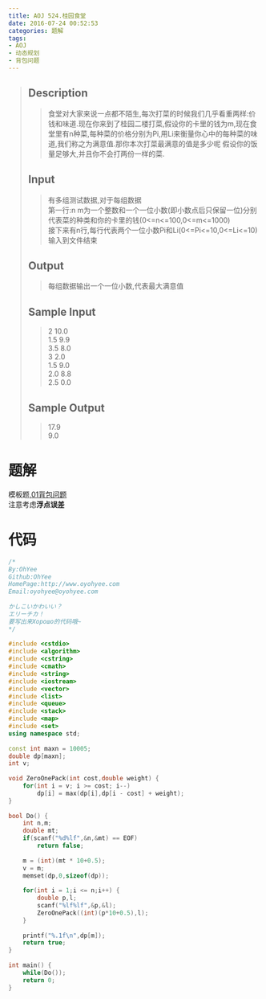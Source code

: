 ```yaml
---
title: AOJ 524.桂园食堂
date: 2016-07-24 00:52:53
categories: 题解
tags: 
- AOJ
- 动态规划
- 背包问题
---
```

> 
> ## Description  
>> 食堂对大家来说一点都不陌生,每次打菜的时候我们几乎看重两样:价钱和味道.现在你来到了桂园二楼打菜,假设你的卡里的钱为m,现在食堂里有n种菜,每种菜的价格分别为Pi,用Li来衡量你心中的每种菜的味道,我们称之为满意值.那你本次打菜最满意的值是多少呢 假设你的饭量足够大,并且你不会打两份一样的菜.  
>>   
>> <!--more-->  
> 
> ## Input  
>> 有多组测试数据,对于每组数据  
>> 第一行:n m为一个整数和一个一位小数(即小数点后只保留一位)分别代表菜的种类和你的卡里的钱(0&lt;=n&lt;=100,0&lt;=m&lt;=1000)  
>> 接下来有n行,每行代表两个一位小数Pi和Li(0&lt;=Pi&lt;=10,0&lt;=Li&lt;=10)  
>> 输入到文件结束  
>>   
> 
> ## Output  
>> 每组数据输出一个一位小数,代表最大满意值  
>>   
> 
> ## Sample Input  
>> 2 10.0  
>> 1.5 9.9  
>> 3.5 8.0  
>> 3 2.0  
>> 1.5 9.0  
>> 2.0 8.8  
>> 2.5 0.0  
>>   
> 
> ## Sample Output  
>> 17.9  
>> 9.0  

# 题解
模板题,[01背包问题](/post/Algorithm/Package_Problem.html#01背包问题)  
注意考虑**浮点误差**  

# 代码
```cpp 桂园食堂 https://github.com/OhYee/ACM.github.io/blob/master\AOJ\524.桂园食堂.cpp 代码备份
/*
By:OhYee
Github:OhYee
HomePage:http://www.oyohyee.com
Email:oyohyee@oyohyee.com
 
かしこいかわいい？
エリーチカ！
要写出来Хорошо的代码哦~
*/
 
#include <cstdio>
#include <algorithm>
#include <cstring>
#include <cmath>
#include <string>
#include <iostream>
#include <vector>
#include <list>
#include <queue>
#include <stack>
#include <map>
#include <set>
using namespace std;
 
const int maxn = 10005;
double dp[maxn];
int v;
 
void ZeroOnePack(int cost,double weight) {
    for(int i = v; i >= cost; i--)
        dp[i] = max(dp[i],dp[i - cost] + weight);
}
 
bool Do() {
    int n,m;
    double mt;
    if(scanf("%d%lf",&n,&mt) == EOF)
        return false;
 
    m = (int)(mt * 10+0.5);
    v = m;
    memset(dp,0,sizeof(dp));
 
    for(int i = 1;i <= n;i++) {
        double p,l;
        scanf("%lf%lf",&p,&l);
        ZeroOnePack((int)(p*10+0.5),l);
    }
 
    printf("%.1f\n",dp[m]);
    return true;
}
 
int main() {
    while(Do());
    return 0;
}
```